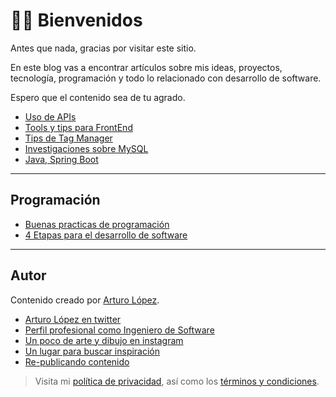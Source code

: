 # 🖖🏻 Bienvenidos

Antes que nada, gracias por visitar este sitio.

En este blog vas a encontrar artículos sobre mis ideas, proyectos, tecnología, programación y todo lo relacionado con desarrollo de software.

Espero que el contenido sea de tu agrado.

- [Uso de APIs](api.md)
- [Tools y tips para FrontEnd](frontend.md)
- [Tips de Tag Manager](tagmanager.md)
- [Investigaciones sobre MySQL](mysql.md)
- [Java, Spring Boot](java.md)

---

## Programación

- [Buenas practicas de programación](develop/buenas-practicas-de-desarrollo.md)
- [4 Etapas para el desarrollo de software](develop/las-4-etapas-del-desarrollo.md)

---

## Autor

Contenido creado por [Arturo López](author/arturo-lopez.md).

- [Arturo López en twitter](https://twitter.com/lgzarturo)
- [Perfil profesional como Ingeniero de Software](https://www.linkedin.com/in/lgzarturo/)
- [Un poco de arte y dibujo en instagram](https://www.instagram.com/lgzarturo/)
- [Un lugar para buscar inspiración](https://www.pinterest.com.mx/arthurolg/)
- [Re-publicando contenido](https://lgzarturo.tumblr.com/)

> Visita mi [política de privacidad](author/privacy.md), así como los [términos y condiciones](author/terms.md).
